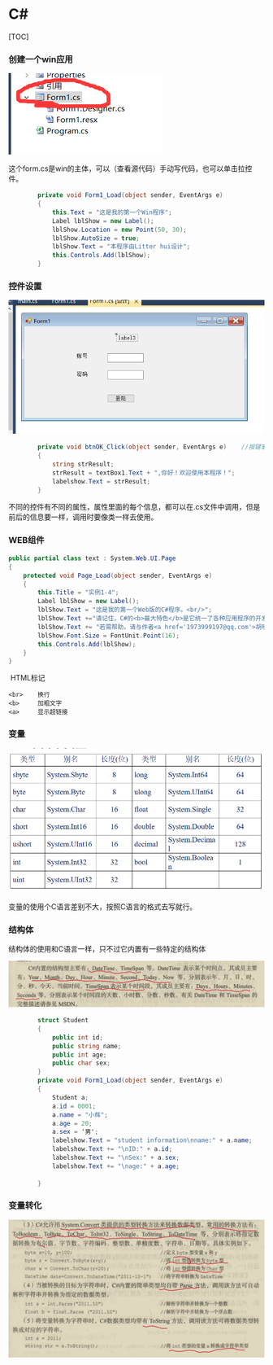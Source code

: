 

# 	C#

[TOC]



### 创建一个win应用



![image-20210904110559862](README.assets/image-20210904110559862.png)



这个form.cs是win的主体，可以（查看源代码）手动写代码，也可以单击拉控件。

```c#
        private void Form1_Load(object sender, EventArgs e)
        {
            this.Text = "这是我的第一个Win程序";
            Label lblShow = new Label();
            lblShow.Location = new Point(50, 30);
            lblShow.AutoSize = true;
            lblShow.Text = "本程序由Litter hui设计";
            this.Controls.Add(lblShow);
        }
```

### 控件设置

![image-20210904113249154](README.assets/image-20210904113249154.png)

```c#
        private void btnOK_Click(object sender, EventArgs e)    //按键事件
        {
            string strResult;
            strResult = textBox1.Text + ",你好！欢迎使用本程序！";
            labelshow.Text = strResult;
        }
```

不同的控件有不同的属性，属性里面的每个信息，都可以在.cs文件中调用，但是前后的信息要一样，调用时要像类一样去使用。

### WEB组件

```c#
public partial class text : System.Web.UI.Page
{
    protected void Page_Load(object sender, EventArgs e)
    {
        this.Title = "实例1-4";
        Label lblShow = new Label();
        lblShow.Text = "这是我的第一个Web版的C#程序。<br/>";
        lblShow.Text +="请记住，C#的<b>最大特色</b>是它统一了各种应用程序的开发模式。<br/>";
        lblShow.Text += "若需帮助，请与作者<a href='1973999197@qq.com'>胡明辉</a>联系。";
        lblShow.Font.Size = FontUnit.Point(16);
        this.Controls.Add(lblShow);
    }
}
```

​	HTML标记

```
<br>	换行
<b>		加粗文字
<a>		显示超链接
```

### 变量

![image-20210904154639684](README.assets/image-20210904154639684.png)

变量的使用个C语言差别不大，按照C语言的格式去写就行。

### 结构体

结构体的使用和C语言一样，只不过它内置有一些特定的结构体

![image-20210904155211469](README.assets/image-20210904155211469.png)

```c#
        struct Student
        {
            public int id;
            public string name;
            public int age;
            public char sex;
        }
        private void Form1_Load(object sender, EventArgs e)
        {
            Student a;
            a.id = 0001;
            a.name = "小辉";
            a.age = 20;
            a.sex = '男';
            labelshow.Text = "student information\nname:" + a.name;
            labelshow.Text += "\nID:" + a.id;
            labelshow.Text += "\nSex:" + a.sex;
            labelshow.Text += "\nage:" + a.age;

        }
```

### 变量转化

![image-20210904160737552](README.assets/image-20210904160737552.png)
